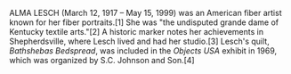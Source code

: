 ALMA LESCH (March 12, 1917 – May 15, 1999) was an American fiber artist known for her fiber portraits.[1] She was "the undisputed grande dame of Kentucky textile arts."[2] A historic marker notes her achievements in Shepherdsville, where Lesch lived and had her studio.[3] Lesch's quilt, _Bathshebas Bedspread_, was included in the _Objects USA_ exhibit in 1969, which was organized by S.C. Johnson and Son.[4]
